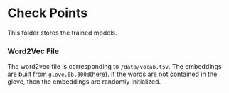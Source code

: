 # Check Points
This folder stores the trained models.

### Word2Vec File
The word2vec file is corresponding to `/data/vocab.tsv`. The embeddings are built from `glove.6b.300d`([here](https://www.kaggle.com/thanakomsn/glove6b300dtxt)). If the words are not contained in the glove, then the embeddings are randomly initialized.
